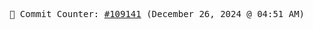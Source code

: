 <p align="center">
    <samp>
        📮 Commit Counter: <a href="https://github.com/Javascript-void0/Javascript-void0/commits/main">#109141</a> (December 26, 2024 @ 04:51 AM)
    </samp>
</p>